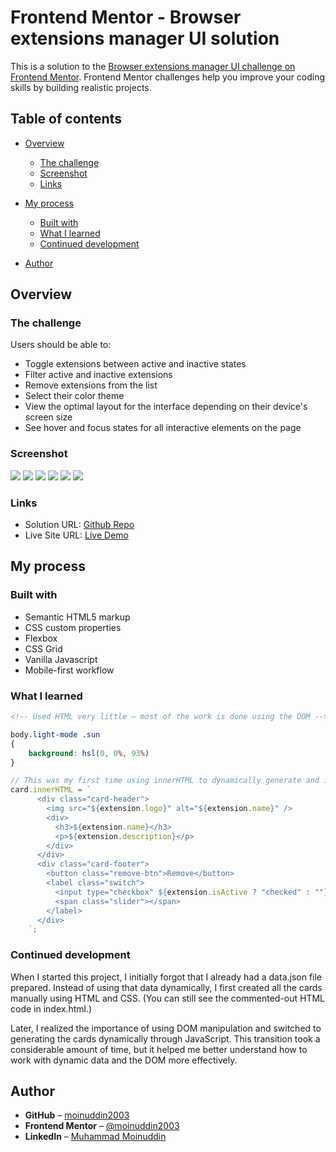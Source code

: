 # Frontend Mentor - Browser extensions manager UI solution

This is a solution to the [Browser extensions manager UI challenge on Frontend Mentor](https://www.frontendmentor.io/challenges/browser-extension-manager-ui-yNZnOfsMAp). Frontend Mentor challenges help you improve your coding skills by building realistic projects. 

## Table of contents

- [Overview](#overview)
  - [The challenge](#the-challenge)
  - [Screenshot](#screenshot)
  - [Links](#links)
- [My process](#my-process)
  - [Built with](#built-with)
  - [What I learned](#what-i-learned)
  - [Continued development](#continued-development)

- [Author](#author)

## Overview

### The challenge

Users should be able to:

- Toggle extensions between active and inactive states
- Filter active and inactive extensions
- Remove extensions from the list
- Select their color theme
- View the optimal layout for the interface depending on their device's screen size
- See hover and focus states for all interactive elements on the page

### Screenshot

![](./assets/images/DarkMode%201440px.png)
![](./assets/images/LightMode%201440px.png)
![](./assets/images/Dark%20Mpode%20375px%201.png)
![](./assets/images/Dark%20Mode%20375px%202.png)
![](./assets/images/LightMode%20375px.png)
![](./assets/images/LightMode%20375px%202.png)
### Links

- Solution URL: [Github Repo](https://github.com/moinuddin2003/BrowserExtensionUIManager)
- Live Site URL: [Live Demo](https://moinuddin2003.github.io/BrowserExtensionUIManager/)

## My process

### Built with

- Semantic HTML5 markup
- CSS custom properties
- Flexbox
- CSS Grid
- Vanilla Javascript
- Mobile-first workflow

### What I learned


```html
<!-- Used HTML very little — most of the work is done using the DOM -->
 ```
```css
body.light-mode .sun
{
    background: hsl(0, 0%, 93%)
}
```
```js
// This was my first time using innerHTML to dynamically generate and insert a full HTML structure into a card element using JavaScript:
card.innerHTML = `
      <div class="card-header">
        <img src="${extension.logo}" alt="${extension.name}" />
        <div>
          <h3>${extension.name}</h3>
          <p>${extension.description}</p>
        </div>
      </div>
      <div class="card-footer">
        <button class="remove-btn">Remove</button>
        <label class="switch">
          <input type="checkbox" ${extension.isActive ? "checked" : ""} />
          <span class="slider"></span>
        </label>
      </div>
    `;
```

### Continued development

When I started this project, I initially forgot that I already had a data.json file prepared. Instead of using that data dynamically, I first created all the cards manually using HTML and CSS. (You can still see the commented-out HTML code in index.html.)

Later, I realized the importance of using DOM manipulation and switched to generating the cards dynamically through JavaScript. This transition took a considerable amount of time, but it helped me better understand how to work with dynamic data and the DOM more effectively.

## Author

- **GitHub** – [moinuddin2003](https://github.com/moinuddin2003)
- **Frontend Mentor** – [@moinuddin2003](https://www.frontendmentor.io/profile/moinuddin2003)
- **LinkedIn** – [Muhammad Moinuddin](https://www.linkedin.com/in/muhammad-moinuddin-a84698204/)

